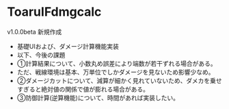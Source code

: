 # ToaruIFdmgcalc
v1.0.0beta
新規作成
- 基礎UIおよび、ダメージ計算機能実装
- 以下、今後の課題
- ①計算結果について、小数丸め誤差により端数が若干ずれる場合がある。
- ただ、戦線環境は基本、万単位でしかダメージを見ないため影響少なめ。
- ②ダメージカットについて、減算が細かく見れていないため、ダメカを乗せすぎると絶対値の関係で値が膨れる場合がある。
- ③防御計算(逆算機能)について、時間があれば実装したい。
